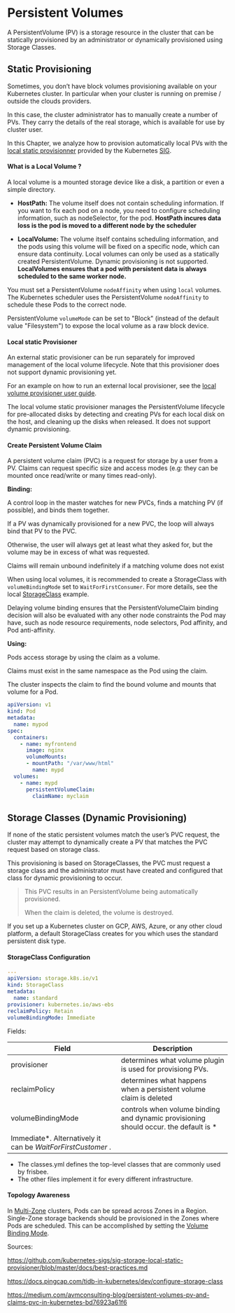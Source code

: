 # Persistent Volumes

A PersistentVolume (PV) is a storage resource in the cluster that can be statically provisioned by an administrator or
dynamically provisioned using Storage Classes.

## Static Provisioning

Sometimes, you don’t have block volumes provisioning available on your Kubernetes cluster. In particular when your
cluster is running on premise / outside the clouds providers.

In this case, the cluster administrator has to manually create a number of PVs. They carry the details of the real
storage, which is available for use by cluster user.

In this Chapter, we analyze how to provision automatically local PVs with
the [local static provisionner](https://github.com/kubernetes-sigs/sig-storage-local-static-provisioner) provided by the
Kubernetes [SIG](https://github.com/kubernetes-sigs).

#### What is a Local Volume ?

A local volume is a mounted storage device like a disk, a partition or even a simple directory.

* **HostPath:** The volume itself does not contain scheduling information. If you want to fix each pod on a node, you
  need to configure scheduling information, such as nodeSelector, for the pod. **HostPath incures data loss is the pod
  is moved to a different node by the scheduler**


* **LocalVolume:** The volume itself contains scheduling information, and the pods using this volume will be fixed on a
  specific node, which can ensure data continuity. Local volumes can only be used as a statically created
  PersistentVolume. Dynamic provisioning is not supported. **LocalVolumes ensures that a pod with persistent data is
  always scheduled to the same worker node.**

You must set a PersistentVolume `nodeAffinity` when using `local` volumes. The Kubernetes scheduler uses the
PersistentVolume `nodeAffinity` to schedule these Pods to the correct node.

PersistentVolume `volumeMode` can be set to "Block" (instead of the default value "Filesystem") to expose the local
volume as a raw block device.

#### Local static Provisioner

An external static provisioner can be run separately for improved management of the local volume lifecycle. Note that
this provisioner does not support dynamic provisioning yet.

For an example on how to run an external local provisioner, see
the [local volume provisioner user guide](https://github.com/kubernetes-sigs/sig-storage-local-static-provisioner).

The local volume static provisioner manages the PersistentVolume lifecycle for pre-allocated disks by detecting and
creating PVs for each local disk on the host, and cleaning up the disks when released. It does not support dynamic
provisioning.

#### Create Persistent Volume Claim

A persistent volume claim (PVC) is a request for storage by a user from a PV. Claims can request specific size and
access modes (e.g: they can be mounted once read/write or many times read-only).

**Binding:**

A control loop in the master watches for new PVCs, finds a matching PV  (if possible), and binds them together.

If a PV was dynamically provisioned for a new PVC, the loop will always bind that PV to the PVC.

Otherwise, the user will always get at least what they asked for, but the volume may be in excess of what was requested.

Claims will remain unbound indefinitely if a matching volume does not exist

When using local volumes, it is recommended to create a StorageClass with `volumeBindingMode` set
to `WaitForFirstConsumer`. For more details, see the
local [StorageClass](https://kubernetes.io/docs/concepts/storage/storage-classes/#local) example.

Delaying volume binding ensures that the PersistentVolumeClaim binding decision will also be evaluated with any other
node constraints the Pod may have, such as node resource requirements, node selectors, Pod affinity, and Pod
anti-affinity.

**Using:**

Pods access storage by using the claim as a volume.

Claims must exist in the same namespace as the Pod using the claim.

The cluster inspects the claim to find the bound volume and mounts that volume for a Pod.

```yaml
apiVersion: v1
kind: Pod
metadata:
  name: mypod
spec:
  containers:
    - name: myfrontend
      image: nginx
      volumeMounts:
      - mountPath: "/var/www/html"
        name: mypd
  volumes:
    - name: mypd
      persistentVolumeClaim:
        claimName: myclaim
```

## Storage Classes (Dynamic Provisioning)

If none of the static persistent volumes match the user’s PVC request, the cluster may attempt to dynamically create a
PV that matches the PVC request based on storage class.

This provisioning is based on StorageClasses, the PVC must request a storage class and the administrator must have
created and configured that class for dynamic provisioning to occur.


> This PVC results in an PersistentVolume being automatically provisioned.
>
> When the claim is deleted, the volume is destroyed.



If you set up a Kubernetes cluster on GCP, AWS, Azure, or any other cloud platform, a default StorageClass creates for
you which uses the standard persistent disk type.

#### StorageClass Configuration

```yaml
--- 
apiVersion: storage.k8s.io/v1
kind: StorageClass
metadata: 
  name: standard
provisioner: kubernetes.io/aws-ebs
reclaimPolicy: Retain
volumeBindingMode: Immediate
```

Fields:

| Field             | Description                                                  |
| ----------------- | ------------------------------------------------------------ |
| provisioner       | determines what volume plugin is used for provisiong PVs.    |
| reclaimPolicy     | determines what happens when a persistent volume claim is deleted |
| volumeBindingMode | controls when volume binding and dynamic provisioning should occur. the default is *
Immediate*. Alternatively it can be *WaitForFirstCustomer* . |

* The classes.yml defines the top-level classes that are commonly used by frisbee.
* The other files implement it for every different infrastructure.

#### Topology Awareness

In [Multi-Zone](https://kubernetes.io/docs/setup/multiple-zones) clusters, Pods can be spread across Zones in a Region.
Single-Zone storage backends should be provisioned in the Zones where Pods are scheduled. This can be accomplished by
setting the [Volume Binding Mode](https://kubernetes.io/docs/concepts/storage/storage-classes/#volume-binding-mode).

Sources:

https://github.com/kubernetes-sigs/sig-storage-local-static-provisioner/blob/master/docs/best-practices.md

https://docs.pingcap.com/tidb-in-kubernetes/dev/configure-storage-class

https://medium.com/avmconsulting-blog/persistent-volumes-pv-and-claims-pvc-in-kubernetes-bd76923a61f6